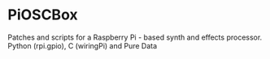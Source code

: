 # PiOSCBox

Patches and scripts for a Raspberry Pi - based synth and effects processor.  
Python (rpi.gpio), C (wiringPi) and Pure Data
